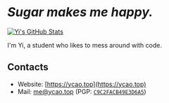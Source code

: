 # *Sugar makes me happy.*

[![Yi's GitHub Stats](https://github-readme-stats-iota-virid.vercel.app/api?username=xiaoyu2006&count_private=true&show_icons=true&hide_rank=true&include_all_commits=true&card_width=290)](https://github.com/xiaoyu2006)

I'm Yi, a student who likes to mess around with code.

## Contacts

 - Website: [https://ycao.top](https://ycao.top)
 - Mail: [me@ycao.top](mailto:me@ycao.top) (PGP: [`C9C2FACB49E3D6A5`](https://ycao.top/pgp/))
